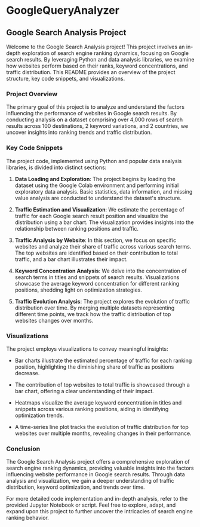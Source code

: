 # GoogleQueryAnalyzer
## Google Search Analysis Project

Welcome to the Google Search Analysis project! This project involves an in-depth exploration of search engine ranking dynamics, focusing on Google search results. By leveraging Python and data analysis libraries, we examine how websites perform based on their ranks, keyword concentrations, and traffic distribution. This README provides an overview of the project structure, key code snippets, and visualizations.

### Project Overview

The primary goal of this project is to analyze and understand the factors influencing the performance of websites in Google search results. By conducting analysis on a dataset comprising over 4,000 rows of search results across 100 destinations, 2 keyword variations, and 2 countries, we uncover insights into ranking trends and traffic distribution.

### Key Code Snippets

The project code, implemented using Python and popular data analysis libraries, is divided into distinct sections:

1. **Data Loading and Exploration**: The project begins by loading the dataset using the Google Colab environment and performing initial exploratory data analysis. Basic statistics, data information, and missing value analysis are conducted to understand the dataset's structure.

2. **Traffic Estimation and Visualization**: We estimate the percentage of traffic for each Google search result position and visualize the distribution using a bar chart. The visualization provides insights into the relationship between ranking positions and traffic.

3. **Traffic Analysis by Website**: In this section, we focus on specific websites and analyze their share of traffic across various search terms. The top websites are identified based on their contribution to total traffic, and a bar chart illustrates their impact.

4. **Keyword Concentration Analysis**: We delve into the concentration of search terms in titles and snippets of search results. Visualizations showcase the average keyword concentration for different ranking positions, shedding light on optimization strategies.

5. **Traffic Evolution Analysis**: The project explores the evolution of traffic distribution over time. By merging multiple datasets representing different time points, we track how the traffic distribution of top websites changes over months.

### Visualizations

The project employs visualizations to convey meaningful insights:

- Bar charts illustrate the estimated percentage of traffic for each ranking position, highlighting the diminishing share of traffic as positions decrease.

- The contribution of top websites to total traffic is showcased through a bar chart, offering a clear understanding of their impact.

- Heatmaps visualize the average keyword concentration in titles and snippets across various ranking positions, aiding in identifying optimization trends.

- A time-series line plot tracks the evolution of traffic distribution for top websites over multiple months, revealing changes in their performance.

### Conclusion

The Google Search Analysis project offers a comprehensive exploration of search engine ranking dynamics, providing valuable insights into the factors influencing website performance in Google search results. Through data analysis and visualization, we gain a deeper understanding of traffic distribution, keyword optimization, and trends over time.

For more detailed code implementation and in-depth analysis, refer to the provided Jupyter Notebook or script. Feel free to explore, adapt, and expand upon this project to further uncover the intricacies of search engine ranking behavior.
